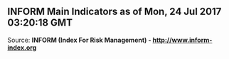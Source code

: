 ## INFORM Main Indicators as of Mon, 24 Jul 2017 03:20:18 GMT

Source: **INFORM (Index For Risk Management) - http://www.inform-index.org**
